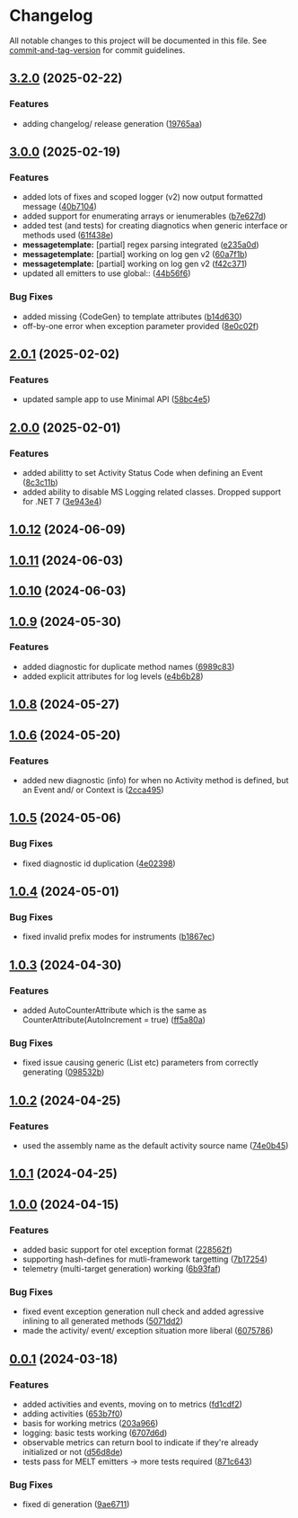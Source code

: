 # Changelog

All notable changes to this project will be documented in this file. See [commit-and-tag-version](https://github.com/absolute-version/commit-and-tag-version) for commit guidelines.

## [3.2.0](https://github.com/purview-dev/purview-telemetry-sourcegenerator/compare/v3.0.0...v3.2.0) (2025-02-22)


### Features

* adding changelog/ release generation ([19765aa](https://github.com/purview-dev/purview-telemetry-sourcegenerator/commit/19765aa908f3c34cdc6c6d978eac8cb54d0cb1d7))

## [3.0.0](https://github.com/purview-dev/purview-telemetry-sourcegenerator/compare/v2.0.1...v3.0.0) (2025-02-19)

### Features

- added lots of fixes and scoped logger (v2) now output formatted message ([40b7104](https://github.com/purview-dev/purview-telemetry-sourcegenerator/commit/40b7104af93907ed0996b6af23d93408f7ecf15e))
- added support for enumerating arrays or ienumerables ([b7e627d](https://github.com/purview-dev/purview-telemetry-sourcegenerator/commit/b7e627d82e0d407c06955e0d9e76837a9686e84c))
- added test (and tests) for creating diagnotics when generic interface or methods used ([61f438e](https://github.com/purview-dev/purview-telemetry-sourcegenerator/commit/61f438e0dbbea65e44eeb46e32f2655a2abcb217))
- **messagetemplate:** [partial] regex parsing integrated ([e235a0d](https://github.com/purview-dev/purview-telemetry-sourcegenerator/commit/e235a0d737d63d80719613408be8e6c0471560f3))
- **messagetemplate:** [partial] working on log gen v2 ([60a7f1b](https://github.com/purview-dev/purview-telemetry-sourcegenerator/commit/60a7f1b2f3d4abc6de592cec7e5afe2dcc5a1c38))
- **messagetemplate:** [partial] working on log gen v2 ([f42c371](https://github.com/purview-dev/purview-telemetry-sourcegenerator/commit/f42c3713db8e08966ca8b3c8ec5aa820c64c9495))
- updated all emitters to use global:: ([44b56f6](https://github.com/purview-dev/purview-telemetry-sourcegenerator/commit/44b56f61d8655929794d66e0c5aac54871d92f1f))

### Bug Fixes

- added missing {CodeGen} to template attributes ([b14d630](https://github.com/purview-dev/purview-telemetry-sourcegenerator/commit/b14d630e930600e7212c376284bbe098006b666c))
- off-by-one error when exception parameter provided ([8e0c02f](https://github.com/purview-dev/purview-telemetry-sourcegenerator/commit/8e0c02f01869eabba27272bb15cbb87957739c38))

## [2.0.1](https://github.com/purview-dev/purview-telemetry-sourcegenerator/compare/v2.0.0...v2.0.1) (2025-02-02)

### Features

- updated sample app to use Minimal API ([58bc4e5](https://github.com/purview-dev/purview-telemetry-sourcegenerator/commit/58bc4e552cbda2c18c175fcf2156d71b5e140d0a))

## [2.0.0](https://github.com/purview-dev/purview-telemetry-sourcegenerator/compare/v1.0.12...v2.0.0) (2025-02-01)

### Features

- added abilitty to set Activity Status Code when defining an Event ([8c3c11b](https://github.com/purview-dev/purview-telemetry-sourcegenerator/commit/8c3c11b16164d13cd46095ff70906e03b5b288d2))
- added ability to disable MS Logging related classes. Dropped support for .NET 7 ([3e943e4](https://github.com/purview-dev/purview-telemetry-sourcegenerator/commit/3e943e435feb5dbff7c4f8bead6c31061f70093a))

## [1.0.12](https://github.com/purview-dev/purview-telemetry-sourcegenerator/compare/v1.0.11...v1.0.12) (2024-06-09)

## [1.0.11](https://github.com/purview-dev/purview-telemetry-sourcegenerator/compare/v1.0.10...v1.0.11) (2024-06-03)

## [1.0.10](https://github.com/purview-dev/purview-telemetry-sourcegenerator/compare/v1.0.9...v1.0.10) (2024-06-03)

## [1.0.9](https://github.com/purview-dev/purview-telemetry-sourcegenerator/compare/v1.0.8...v1.0.9) (2024-05-30)

### Features

- added diagnostic for duplicate method names ([6989c83](https://github.com/purview-dev/purview-telemetry-sourcegenerator/commit/6989c83b1e37b2d83fb786804fef419ace9e7a6a))
- added explicit attributes for log levels ([e4b6b28](https://github.com/purview-dev/purview-telemetry-sourcegenerator/commit/e4b6b28b57b34ba4f2dae874699c6d21dc5170ae))

## [1.0.8](https://github.com/purview-dev/purview-telemetry-sourcegenerator/compare/v1.0.6...v1.0.8) (2024-05-27)

## [1.0.6](https://github.com/purview-dev/purview-telemetry-sourcegenerator/compare/v1.0.5...v1.0.6) (2024-05-20)

### Features

- added new diagnostic (info) for when no Activity method is defined, but an Event and/ or Context is ([2cca495](https://github.com/purview-dev/purview-telemetry-sourcegenerator/commit/2cca49542db3f46ce524d34376714977aaf9b601))

## [1.0.5](https://github.com/purview-dev/purview-telemetry-sourcegenerator/compare/v1.0.4...v1.0.5) (2024-05-06)

### Bug Fixes

- fixed diagnostic id duplication ([4e02398](https://github.com/purview-dev/purview-telemetry-sourcegenerator/commit/4e0239850937fa46698820724d00291ec7ce0b5b))

## [1.0.4](https://github.com/purview-dev/purview-telemetry-sourcegenerator/compare/v1.0.3...v1.0.4) (2024-05-01)

### Bug Fixes

- fixed invalid prefix modes for instruments ([b1867ec](https://github.com/purview-dev/purview-telemetry-sourcegenerator/commit/b1867ec8a33e7baf6348c3a03269b48630cbc7e6))

## [1.0.3](https://github.com/purview-dev/purview-telemetry-sourcegenerator/compare/v1.0.2...v1.0.3) (2024-04-30)

### Features

- added AutoCounterAttribute which is the same as CounterAttribute(AutoIncrement = true) ([ff5a80a](https://github.com/purview-dev/purview-telemetry-sourcegenerator/commit/ff5a80aa37cba97aa418d4e58b0e8a95bcc74150))

### Bug Fixes

- fixed issue causing generic (List<string> etc) parameters from correctly generating ([098532b](https://github.com/purview-dev/purview-telemetry-sourcegenerator/commit/098532b43405a5e81a34ee0ab4855350ff5e1524))

## [1.0.2](https://github.com/purview-dev/purview-telemetry-sourcegenerator/compare/v1.0.1...v1.0.2) (2024-04-25)

### Features

- used the assembly name as the default activity source name ([74e0b45](https://github.com/purview-dev/purview-telemetry-sourcegenerator/commit/74e0b45c063810e280d79d9c878706662b6e5c14))

## [1.0.1](https://github.com/purview-dev/purview-telemetry-sourcegenerator/compare/v1.0.0...v1.0.1) (2024-04-25)

## [1.0.0](https://github.com/purview-dev/purview-telemetry-sourcegenerator/compare/v0.0.1...v1.0.0) (2024-04-15)

### Features

- added basic support for otel exception format ([228562f](https://github.com/purview-dev/purview-telemetry-sourcegenerator/commit/228562fd81e1a491afc718854422aa0d682872a4))
- supporting hash-defines for mutli-framework targetting ([7b17254](https://github.com/purview-dev/purview-telemetry-sourcegenerator/commit/7b172543f6bccbf19598276694b731ecf5097aea))
- telemetry (multi-target generation) working ([6b93faf](https://github.com/purview-dev/purview-telemetry-sourcegenerator/commit/6b93faf7fd3599e32fddbde390d0a2eccba16b15))

### Bug Fixes

- fixed event exception generation null check and added agressive inlining to all generated methods ([5071dd2](https://github.com/purview-dev/purview-telemetry-sourcegenerator/commit/5071dd2e87fa1c131c32773abf9464be982a9fc4))
- made the activity/ event/ exception situation more liberal ([6075786](https://github.com/purview-dev/purview-telemetry-sourcegenerator/commit/6075786353ed9ddc2fe4fbb46782f2a0d5365c84))

## [0.0.1](https://github.com/purview-dev/purview-telemetry-sourcegenerator/compare/6707d6d29c95fa658663d0da439fae307a1cd9a5...v0.0.1) (2024-03-18)

### Features

- added activities and events, moving on to metrics ([fd1cdf2](https://github.com/purview-dev/purview-telemetry-sourcegenerator/commit/fd1cdf2a9e7a8259c12883aa1715cfb5021eae95))
- adding activities ([653b7f0](https://github.com/purview-dev/purview-telemetry-sourcegenerator/commit/653b7f05c7014cc248a8bcea923e5ef71e8584ef))
- basis for working metrics ([203a966](https://github.com/purview-dev/purview-telemetry-sourcegenerator/commit/203a9666ff10e3fa2de2aaf004b1174f3de849b0))
- logging: basic tests working ([6707d6d](https://github.com/purview-dev/purview-telemetry-sourcegenerator/commit/6707d6d29c95fa658663d0da439fae307a1cd9a5))
- observable metrics can return bool to indicate if they're already initialized or not ([d56d8de](https://github.com/purview-dev/purview-telemetry-sourcegenerator/commit/d56d8de5c198fb7eb065f60e0a4574237a57fbda))
- tests pass for MELT emitters -> more tests required ([871c643](https://github.com/purview-dev/purview-telemetry-sourcegenerator/commit/871c6433e2183a4b43a2900a50a4e8b078819298))

### Bug Fixes

- fixed di generation ([9ae6711](https://github.com/purview-dev/purview-telemetry-sourcegenerator/commit/9ae67115967bd5e89fb8d5cd5a1451b906c6a911))
